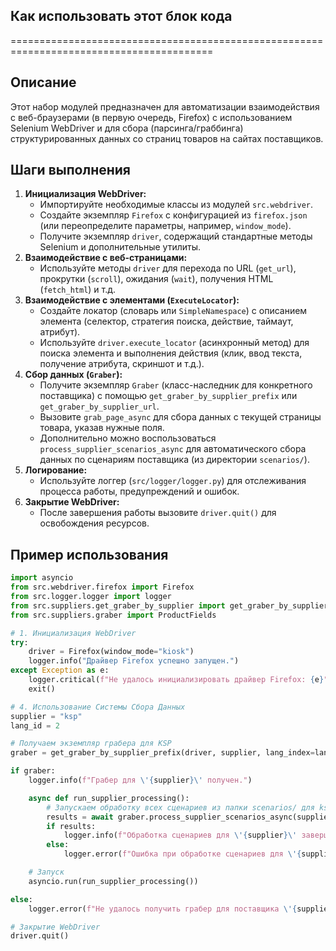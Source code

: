 ## Как использовать этот блок кода
=========================================================================================

Описание
-------------------------
Этот набор модулей предназначен для автоматизации взаимодействия с веб-браузерами (в первую очередь, Firefox) с использованием Selenium WebDriver и для сбора (парсинга/граббинга) структурированных данных со страниц товаров на сайтах поставщиков.

Шаги выполнения
-------------------------
1. **Инициализация WebDriver:**
    - Импортируйте необходимые классы из модулей `src.webdriver`.
    - Создайте экземпляр `Firefox` с конфигурацией из `firefox.json` (или переопределите параметры, например, `window_mode`).
    - Получите экземпляр `driver`, содержащий стандартные методы Selenium и дополнительные утилиты.
2. **Взаимодействие с веб-страницами:**
    - Используйте методы `driver` для перехода по URL (`get_url`), прокрутки (`scroll`), ожидания (`wait`), получения HTML (`fetch_html`) и т.д.
3. **Взаимодействие с элементами (`ExecuteLocator`):**
    - Создайте локатор (словарь или `SimpleNamespace`) с описанием элемента (селектор, стратегия поиска, действие, таймаут, атрибут).
    - Используйте `driver.execute_locator` (асинхронный метод) для поиска элемента и выполнения действия (клик, ввод текста, получение атрибута, скриншот и т.д.).
4. **Сбор данных (`Graber`):**
    - Получите экземпляр `Graber` (класс-наследник для конкретного поставщика) с помощью `get_graber_by_supplier_prefix` или `get_graber_by_supplier_url`.
    - Вызовите `grab_page_async` для сбора данных с текущей страницы товара, указав нужные поля.
    - Дополнительно можно воспользоваться `process_supplier_scenarios_async` для автоматического сбора данных по сценариям поставщика (из директории `scenarios/`).
5. **Логирование:**
    - Используйте логгер (`src/logger/logger.py`) для отслеживания процесса работы, предупреждений и ошибок.
6. **Закрытие WebDriver:**
    - После завершения работы вызовите `driver.quit()` для освобождения ресурсов.

Пример использования
-------------------------

```python
import asyncio
from src.webdriver.firefox import Firefox
from src.logger.logger import logger
from src.suppliers.get_graber_by_supplier import get_graber_by_supplier_prefix
from src.suppliers.graber import ProductFields

# 1. Инициализация WebDriver
try:
    driver = Firefox(window_mode="kiosk")
    logger.info("Драйвер Firefox успешно запущен.")
except Exception as e:
    logger.critical(f"Не удалось инициализировать драйвер Firefox: {e}")
    exit()

# 4. Использование Системы Сбора Данных
supplier = "ksp"
lang_id = 2

# Получаем экземпляр грабера для KSP
graber = get_graber_by_supplier_prefix(driver, supplier, lang_index=lang_id)

if graber:
    logger.info(f"Грабер для \'{supplier}\' получен.")

    async def run_supplier_processing():
        # Запускаем обработку всех сценариев из папки scenarios/ для ksp
        results = await graber.process_supplier_scenarios_async(supplier_prefix=supplier, id_lang=lang_id)
        if results:
            logger.info(f"Обработка сценариев для \'{supplier}\' завершена. Собрано {len(results)} товаров.")
        else:
            logger.error(f"Ошибка при обработке сценариев для \'{supplier}\'.")

    # Запуск
    asyncio.run(run_supplier_processing())

else:
    logger.error(f"Не удалось получить грабер для поставщика \'{supplier}\'.")

# Закрытие WebDriver
driver.quit()
```